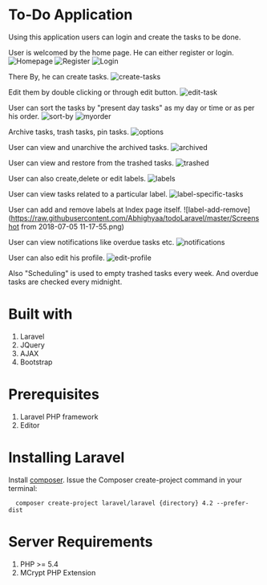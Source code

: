 # To-Do Application

Using this application users can login and create the tasks to be done.

User is welcomed by the home page. He can either register or login.
![Homepage](https://raw.githubusercontent.com/Abhighyaa/todoLaravel/master/Homepage.png)
![Register](https://raw.githubusercontent.com/Abhighyaa/todoLaravel/master/Register.png)
![Login](https://raw.githubusercontent.com/Abhighyaa/todoLaravel/master/Login.png)

There By, he can create tasks.
![create-tasks](https://raw.githubusercontent.com/Abhighyaa/todoLaravel/master/create_task.png)

Edit them by double clicking or through edit button.
![edit-task](https://raw.githubusercontent.com/Abhighyaa/todoLaravel/master/edit_task.png)

User can sort the tasks by "present day tasks" as my day or time or as per his order.
![sort-by](https://raw.githubusercontent.com/Abhighyaa/todoLaravel/master/sort_tasks_by.png)
![myorder](https://raw.githubusercontent.com/Abhighyaa/todoLaravel/master/myorder.png)

Archive tasks, trash tasks, pin tasks. 
![options](https://raw.githubusercontent.com/Abhighyaa/todoLaravel/master/Options_for_each_task.png)

User can view and unarchive the archived tasks.
![archived](https://raw.githubusercontent.com/Abhighyaa/todoLaravel/master/Archived_tasks.png)

User can view and restore from the trashed tasks.
![trashed](https://raw.githubusercontent.com/Abhighyaa/todoLaravel/master/Trashed_tasks.png)

User can also create,delete or edit labels.
![labels](https://raw.githubusercontent.com/Abhighyaa/todoLaravel/master/create_edit_delete_labels.png)

User can view tasks related to a particular label.
![label-specific-tasks](https://raw.githubusercontent.com/Abhighyaa/todoLaravel/master/Tasks_for_particular_label.png)

User can add and remove labels at Index page itself.
![label-add-remove](https://raw.githubusercontent.com/Abhighyaa/todoLaravel/master/Screenshot from 2018-07-05 11-17-55.png)

User can view notifications like overdue tasks etc.
![notifications](https://raw.githubusercontent.com/Abhighyaa/todoLaravel/master/Notifications.png)

User can also edit his profile.
![edit-profile](https://raw.githubusercontent.com/Abhighyaa/todoLaravel/master/edit_profile.png)

Also "Scheduling" is used to empty trashed tasks every week. And overdue tasks are checked every midnight.

# Built with

1. Laravel
2. JQuery
3. AJAX
4. Bootstrap

# Prerequisites
1. Laravel PHP framework
2. Editor

# Installing Laravel

 Install [composer](https://getcomposer.org/).
 Issue the Composer create-project command in your terminal:
 
      composer create-project laravel/laravel {directory} 4.2 --prefer-dist

# Server Requirements

   1. PHP >= 5.4
   2. MCrypt PHP Extension
      
